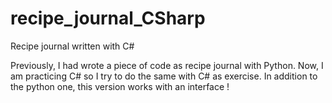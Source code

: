 # recipe_journal_CSharp
Recipe journal written with C#

Previously, I had wrote a piece of code as recipe journal with Python. Now, I am practicing C# so I try to do the same with C# as exercise.
In addition to the python one, this version works with an interface !

